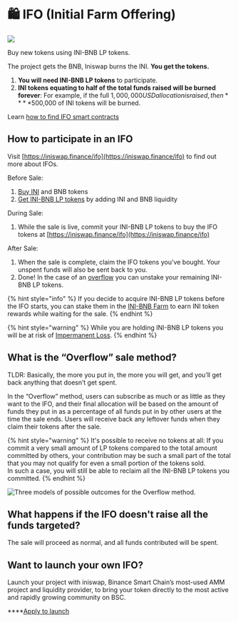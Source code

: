 # 🛍 IFO (Initial Farm Offering)

![](<../../.gitbook/assets/docs-masthead-6- (1).png>)

Buy new tokens using INI-BNB LP tokens. 

The project gets the BNB, Iniswap burns the INI. **You get the tokens.**

1. **You will need INI-BNB LP tokens** to participate.
2. **INI tokens equating to half of the total funds raised will be burned forever**: For example, if the full $1,000,000 USD allocation is raised, then** **$500,000 of INI tokens will be burned.

Learn [how to find IFO smart contracts](broken-reference)

## **How to participate in an IFO**

Visit [https://iniswap.finance/ifo](https://iniswap.finance/ifo) to find out more about IFOs.

Before Sale:

1. [Buy INI](https://exchange.iniswap.finance/?\_gl=1\*1bc8owa\*\_ga\*ODA4ODE5MjM4LjE2MDUxNTI3NTE.\*\_ga\_334KNG3DMQ\*MTYwNTQ4OTEwNy4yNi4xLjE2MDU0ODkxMjcuMA..#/swap) and BNB tokens
2. [Get INI-BNB LP tokens](https://exchange.iniswap.finance/?\_gl=1\*14203p6\*\_ga\*ODA4ODE5MjM4LjE2MDUxNTI3NTE.\*\_ga\_334KNG3DMQ\*MTYwNTQ4OTEwNy4yNi4xLjE2MDU0ODkyMzAuMA..#/pool) by adding INI and BNB liquidity

During Sale:

1. While the sale is live, commit your INI-BNB LP tokens to buy the IFO tokens at [https://iniswap.finance/ifo](https://iniswap.finance/ifo)

After Sale:

1. When the sale is complete, claim the IFO tokens you've bought. Your unspent funds will also be sent back to you.
2. Done! In the case of an [overflow](https://app.gitbook.com/@iniswap-1/s/iniswap/\~/drafts/-MMK-KmBq5\_Mfs94Ul6x/core-products/ifo-initial-farm-offering#overflow) you can unstake your remaining INI-BNB LP tokens.

{% hint style="info" %}
If you decide to acquire INI-BNB LP tokens before the IFO starts, you can stake them in the [INI-BNB Farm](https://iniswap.finance/farms) to earn INI token rewards while waiting for the sale.
{% endhint %}

{% hint style="warning" %}
While you are holding INI-BNB LP tokens you will be at risk of [Impermanent Loss](https://academy.binance.com/en/articles/impermanent-loss-explained).
{% endhint %}

## **What is the “Overflow” sale method?** <a href="overflow" id="overflow"></a>

TLDR: Basically, the more you put in, the more you will get, and you’ll get back anything that doesn’t get spent.

In the “Overflow” method, users can subscribe as much or as little as they want to the IFO, and their final allocation will be based on the amount of funds they put in as a percentage of all funds put in by other users at the time the sale ends. Users will receive back any leftover funds when they claim their tokens after the sale.

{% hint style="warning" %}
It's possible to receive no tokens at all: If you commit a very small amount of LP tokens compared to the total amount committed by others, your contribution may be such a small part of the total that you may not qualify for even a small portion of the tokens sold.\
In such a case, you will still be able to reclaim all the INI-BNB LP tokens you committed.
{% endhint %}



![Three models of possible outcomes for the Overflow method.](../../.gitbook/assets/image.png)

## What happens if the IFO doesn't raise all the funds targeted?

The sale will proceed as normal, and all funds contributed will be spent.

## Want to launch your own IFO?

Launch your project with iniswap, Binance Smart Chain’s most-used AMM project and liquidity provider, to bring your token directly to the most active and rapidly growing community on BSC.

****[Apply to launch](https://docs.google.com/forms/d/e/1FAIpQLScGdT5rrVMr4WOWr08pvcroSeuIOtEJf1sVdQGVdcAOqryigQ/viewform)
